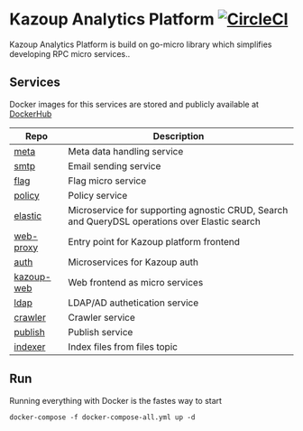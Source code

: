 # Kazoup Analytics Platform  [![CircleCI](https://circleci.com/gh/kazoup/platform/tree/master.svg?style=svg&circle-token=fc062cf6f23c5dc606a8af94b020065a2d073113)](https://circleci.com/gh/kazoup/platform/tree/master)

Kazoup Analytics Platform is build on go-micro library which simplifies developing RPC micro services..

## Services

Docker images for this services are stored and publicly available at [DockerHub](https://hub.docker.com/u/kazoup/)

Repo | Description 
-----|------------  
[meta](https://github.com/kazoup/meta) | Meta data handling service 
[smtp](https://github.com/kazoup/platform/tree/master/smtp) | Email sending service  
[flag](https://github.com/kazoup/flag) | Flag micro service 
[policy](https://github.com/kazoup/policy) | Policy service 
[elastic](https://github.com/kazoup/elastic) | Microservice for supporting agnostic CRUD, Search and QueryDSL operations over Elastic search 
[web-proxy](https://github.com/kazoup/web-proxy) | Entry point for Kazoup platform frontend 
[auth](https://github.com/kazoup/auth) | Microservices for Kazoup auth 
[kazoup-web](https://github.com/kazoup/kazoup-web) | Web frontend  as micro services 
[ldap](https://github.com/kazoup/ldap) | LDAP/AD authetication service 
[crawler](https://github.com/kazoup/crawler) | Crawler service 
[publish](https://github.com/kazoup/publish) | Publish service 
[indexer](https://github.com/kazoup/indexer) | Index files from files topic 
## Run

Running everything with Docker is the fastes way to start

```
docker-compose -f docker-compose-all.yml up -d

```




